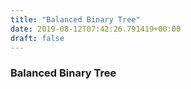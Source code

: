 ```yaml
---
title: "Balanced Binary Tree"
date: 2019-08-12T07:42:26.791419+00:00
draft: false
---
```


### Balanced Binary Tree
